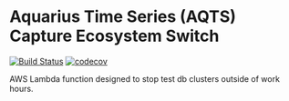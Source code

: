 # Aquarius Time Series (AQTS) Capture Ecosystem Switch
[![Build Status](https://travis-ci.org/usgs/aqts-capture-ecosystem-switch.svg?branch=master)](https://travis-ci.org/usgs/aqts-capture-ecosystem-switch)
[![codecov](https://codecov.io/gh/usgs/aqts-capture-ecosystem-switch/branch/master/graph/badge.svg)](https://codecov.io/gh/usgs/aqts-capture-ecosystem-switch)


AWS Lambda function designed to stop test db clusters outside of work hours.
